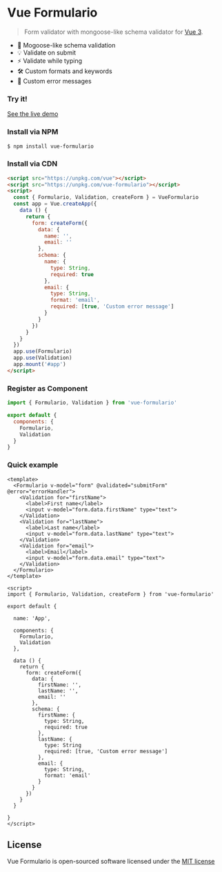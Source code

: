 # Vue Formulario

> Form validator with mongoose-like schema validator for [Vue 3](https://vuejs.org/).

- 🔑 Mogoose-like schema validation
- 💡 Validate on submit
- ⚡️ Validate while typing
- 🛠️ Custom formats and keywords
- :speech_balloon: Custom error messages

### Try it!

[See the live demo](https://webarthur.github.io/vue-formulario/)

### Install via NPM
```sh
$ npm install vue-formulario
```

### Install via CDN
```html
<script src="https://unpkg.com/vue"></script>
<script src="https://unpkg.com/vue-formulario"></script>
<script>
  const { Formulario, Validation, createForm } = VueFormulario
  const app = Vue.createApp({
    data () {
      return {
        form: createForm({
          data: {
            name: '',
            email: ''
          },
          schema: {
            name: {
              type: String,
              required: true
            },
            email: {
              type: String,
              format: 'email',
              required: [true, 'Custom error message']
            }
          }
        })
      }
    }
  })
  app.use(Formulario)
  app.use(Validation)
  app.mount('#app')
</script>
```

### Register as Component
```js
import { Formulario, Validation } from 'vue-formulario'

export default {
  components: {
    Formulario,
    Validation
  }
}
```

### Quick example

```vue
<template>
  <Formulario v-model="form" @validated="submitForm" @error="errorHandler">
    <Validation for="firstName">
      <label>First name</label>
      <input v-model="form.data.firstName" type="text">
    </Validation>
    <Validation for="lastName">
      <label>Last name</label>
      <input v-model="form.data.lastName" type="text">
    </Validation>
    <Validation for="email">
      <label>Email</label>
      <input v-model="form.data.email" type="text">
    </Validation>
  </Formulario>
</template>

<script>
import { Formulario, Validation, createForm } from 'vue-formulario'

export default {

  name: 'App',

  components: {
    Formulario,
    Validation
  },

  data () {
    return {
      form: createForm({
        data: {
          firstName: '',
          lastName: '',
          email: ''
        },
        schema: {
          firstName: {
            type: String,
            required: true
          },
          lastName: {
            type: String
            required: [true, 'Custom error message']
          },
          email: {
            type: String,
            format: 'email'
          }
        }
      })
    }
  }

}
</script>
```

## License

Vue Formulario is open-sourced software licensed under the [MIT license](http://opensource.org/licenses/MIT)

